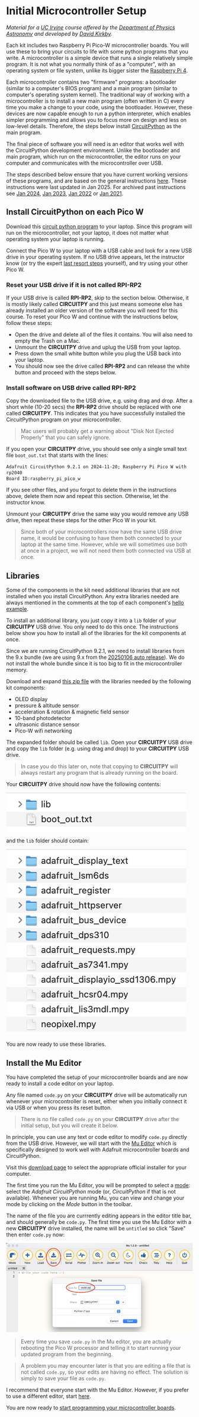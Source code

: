 # Initial Microcontroller Setup

*Material for a [UC Irvine](https://uci.edu/) course offered by the [Department of Physics Astronomy](https://www.physics.uci.edu/) and developed by [David Kirkby](https://faculty.sites.uci.edu/dkirkby/).*

Each kit includes two Raspberry Pi Pico-W microcontroller boards. You will use these to bring your circuits to life with
some python programs that you write.  A microcontroller is a simple device that runs a single relatively simple program. It is not what you normally think of as a "computer", with an operating system or file system, unlike its bigger sister the [Raspberry Pi 4](https://www.raspberrypi.com/products/raspberry-pi-4-model-b/).

Each microcontroller contains two "firmware" programs: a bootloader (similar to a computer's BIOS program) and a main program (similar to computer's operating system kernel).  The traditional way of working with a microcontroller is to install a new main program (often written in C) every time you make a change to your code, using the bootloader.  However, these devices are now capable enough to run a python interpreter, which enables simpler programming and allows you to focus more on design and less on low-level details. Therefore, the steps below install [CircuitPython](https://circuitpython.org/) as the main program.

The final piece of software you will need is an editor that works well with the CircuitPython development environment.  Unlike the bootloader and main program, which run on the microcontroller, the editor runs on your computer and communicates with the microcontroller over USB.

The steps described below ensure that you have current working versions of these programs, and are based on the general instructions [here](https://circuitpython.org/board/raspberry_pi_pico_w/). These instructions were last updated in Jan 2025. For archived past instructions see [Jan 2024](2023/setup2024.md), [Jan 2023](2023/setup2023.md), [Jan 2022](2022/setup2022.md) or [Jan 2021](2021/setup2021.md).

## Install CircuitPython on each Pico W

Download this [circuit python program](bin/adafruit-circuitpython-raspberry_pi_pico_w-en_US-9.2.1.uf2?raw=true) to your laptop.  Since this program will run on the microcontroller, not your laptop, it does not matter what operating system your laptop is running.

Connect the Pico W to your laptop with a USB cable and look for a new USB drive in your operating system. If no USB drive appears, let the instructor know (or try the expert [last resort steps](flash_nuke.md) yourself), and try using your other Pico W.

### Reset your USB drive if it is not called RPI-RP2

If your USB drive is called **RPI-RP2**, skip to the section below. Otherwise, it is mostly likely called **CIRCUITPY** and this just means someone else has already installed an older version of the software you will need for this course. To reset your Pico W and continue with the instructions below, follow these steps:
 - Open the drive and delete all of the files it contains. You will also need to empty the Trash on a Mac.
 - Unmount the **CIRCUITPY** drive and uplug the USB from your laptop.
 - Press down the small white button while you plug the USB back into your laptop.
 - You should now see the drive called **RPI-RP2** and can release the white button and proceed with the steps below.

### Install software on USB drive called RPI-RP2

Copy the downloaded file to the USB drive, e.g. using drag and drop.  After a short while (10-20 secs) the **RPI-RP2** drive should be replaced with one called **CIRCUITPY**.  This indicates that you have successfully installed the CircuitPython program on your microcontroller.

> Mac users will probably get a warning about "Disk Not Ejected Properly" that you can safely ignore.

If you open your **CIRCUITPY** drive, you should see only a single small text file `boot_out.txt` that starts with the lines:
```
Adafruit CircuitPython 9.2.1 on 2024-11-20; Raspberry Pi Pico W with rp2040
Board ID:raspberry_pi_pico_w
```
If you see other files, and you forgot to delete them in the instructions above, delete them now and repeat this section. Otherwise, let the instructor know.

Unmount your **CIRCUITPY** drive the same way you would remove any USB drive, then repeat these steps for the other Pico W in your kit.

> Since both of your microcontrollers now have the same USB drive name, it would be confusing to have them both connected to your laptop at the same time.  However, while we will sometimes use both at once in a project, we will not need them both connected via USB at once.

## Libraries

Some of the components in the kit need additional libraries that are not installed when you install CircuitPython. Any extra libraries needed are always mentioned in the comments at the top of each component's [hello example](hello.md).

To install an additional library, you just copy it into a `lib` folder of your **CIRCUITPY** USB drive. You only need to do this once.  The instructions below show you how to install all of the libraries for the kit components at once.

Since we are running CircuitPython 9.2.1, we need to install libraries from the 9.x bundle (we are using 9.x from the [20250106 auto release](https://github.com/adafruit/Adafruit_CircuitPython_Bundle/releases/tag/20250106)). We do not install the whole bundle since it is too big to fit in the microcontroller memory.

Download and expand [this zip file](bin/E4S-libraries-9.x.zip?raw=true) with the libraries needed by the following kit components:
 - OLED display
 - pressure & altitude sensor
 - acceleration & rotation & magnetic field sensor
 - 10-band photodetector
 - ultrasonic distance sensor
 - Pico-W wifi networking

The expanded folder should be called `lib`. Open your **CIRCUITPY** USB drive and copy the `lib` folder (e.g. using drag and drop) to your **CIRCUITPY** USB drive.

> In case you do this later on, note that copying to **CIRCUITPY** will always restart any program that is already running on the board.

Your **CIRCUITPY** drive should now have the following contents:

![top-level files](img/top-level-files-2025.jpg)

and the `lib` folder should contain:

![lib folder](img/lib-folder-2025.jpg)

You are now ready to use these libraries.

## Install the Mu Editor

You have completed the setup of your microcontroller boards and are now ready to install a code editor on your laptop.

Any file named `code.py` on your **CIRCUITPY** drive will be automatically run whenever your microcontroller is reset, either when you initially connect it via USB or when you press its reset button.

> There is no file called `code.py` on your **CIRCUITPY** drive after the initial setup, but you will create it below.

In principle, you can use any text or code editor to modify `code.py` directly from the USB drive.  However,
we will start with the [Mu Editor](https://codewith.mu/) which is specifically designed to work well with Adafruit microcontroller boards and CircuitPython.

Visit this [download page](https://codewith.mu/en/download) to select the appropriate official installer for your computer.

The first time you run the Mu Editor, you will be prompted to select a [mode](https://codewith.mu/en/tutorials/1.0/modes): select the *Adafruit CircuitPython* mode (or, *CircuitPython* if that is not available).  Whenever you are running Mu, you can view and change your mode by clicking on the *Mode*  button in the toolbar.

The name of the file you are currrently editing appears in the editor title bar, and should generally be `code.py`.  The first time you use the Mu Editor with a new **CIRCUITPY** drive installed, the name will be `untitled` so click "Save" then enter `code.py` now:

![Mu editor initial save](img/mu-save-code.jpg)

> Every time you save `code.py` in the Mu editor, you are actually rebooting the Pico W processor and telling it to start running your updated program from the beginning.

> A problem you may encounter later is that you are editing a file that is not called `code.py`, so your edits are having no effect. The solution is simply to save your file as `code.py`.

I recommend that everyone start with the Mu Editor.  However, if you prefer to use a different editor, start [here](https://learn.adafruit.com/welcome-to-circuitpython/creating-and-editing-code#1-use-an-editor-that-writes-out-the-file-completely-when-you-save-it-2977444-22).

You are now ready to [start programming your microcontroller boards](first-prog.md).
